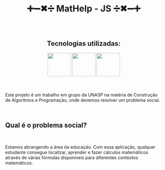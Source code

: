 <h1 align="center">
 ➕➖✖➗ MatHelp - JS ➗✖➖➕
</h1>
<br>
<br>
<div align="center">
 <h2>Tecnologias utilizadas:</h2>
 <img src="https://raw.githubusercontent.com/get-icon/geticon/master/icons/javascript.svg" width="75px">
 <img src="https://raw.githubusercontent.com/tomchen/stack-icons/master/logos/html-5.svg" width="75px">
 <img src="https://raw.githubusercontent.com/get-icon/geticon/master/icons/css-3.svg" width="75px">
</div>
<br>
<br>
<div>
 <p>Este projeto é um trabalho em grupo da UNASP na matéria de Construção de Algoritmos e Programação, onde devemos resolver um problema social.</p>
 <br>
 <h2>Qual é o problema social?</h2>
 <br>
 <p>Estamos abrangendo a área da educação. Com essa aplicação, qualquer estudante consegue localizar, aprender e fazer cálculos matemáticos através de várias fórmulas disponíveis para diferentes contextos matemáticos.</p>
</div>
